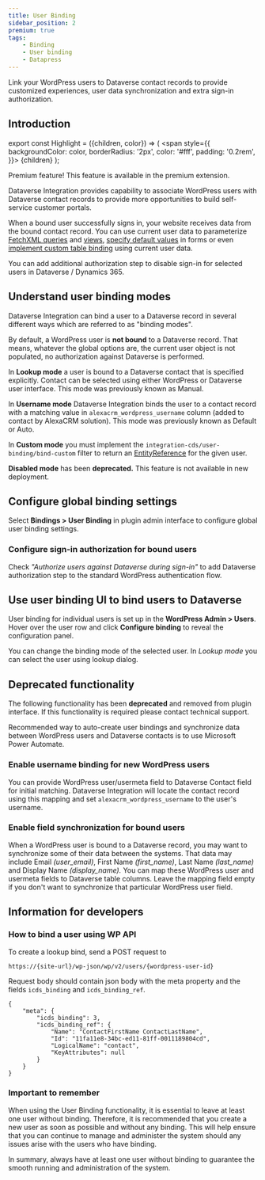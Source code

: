 ```yaml
---
title: User Binding
sidebar_position: 2
premium: true
tags:
    - Binding
    - User binding
    - Datapress
---
```


<p class="lead">Link your WordPress users to Dataverse contact records to provide customized experiences, user data synchronization and extra sign-in authorization.</p>

## Introduction

export const Highlight = ({children, color}) => (
  <span
    style={{
      backgroundColor: color,
      borderRadius: '2px',
      color: '#fff',
      padding: '0.2rem',
    }}>
    {children}
  </span>
);

<Highlight color="#25c2a0">Premium feature! This feature is available in the premium extension.</Highlight>

Dataverse Integration provides capability to associate WordPress users with Dataverse contact records to provide more opportunities to build self-service customer portals.

When a bound user successfully signs in, your website receives data from the bound contact record. You can use current user data to parameterize [FetchXML queries](../fetchxml.md) and [views](../views/#prepare-the-view-for-use), [specify default values](../forms/#default-values) in forms or even [implement custom table binding](./table-binding/#implement-custom-binding) using current user data.

You can add additional authorization step to disable sign-in for selected users in Dataverse / Dynamics 365.

## Understand user binding modes

Dataverse Integration can bind a user to a Dataverse record in several different ways which are referred to as "binding modes".

By default, a WordPress user is **not bound** to a Dataverse record. That means, whatever the global options are, the current user object is not populated, no authorization against Dataverse is performed.

In **Lookup mode** a user is bound to a Dataverse contact that is specified  explicitly. Contact can be selected using either WordPress or Dataverse user interface. This mode was previously known as Manual.

In **Username mode** Dataverse Integration binds the user to a contact record with a matching value in `alexacrm_wordpress_username` column (added to contact by AlexaCRM solution). This mode was previously known as Default or Auto. 

In **Custom mode** you must implement the `integration-cds/user-binding/bind-custom` filter to return an [EntityReference](https://github.com/AlexaCRM/dynamics-webapi-toolkit/blob/master/src/Xrm/EntityReference.php) for the given user. 

**Disabled mode** has been **deprecated.** This feature is not available in new deployment.

## Configure global binding settings

Select **Bindings > User Binding** in plugin admin interface to configure global user binding settings.

### Configure sign-in authorization for bound users

Check *"Authorize users against Dataverse during sign-in"* to add Dataverse authorization step to the standard WordPress authentication flow.

## Use user binding UI to bind users to Dataverse

User binding for individual users is set up in the **WordPress Admin > Users**. Hover over the user row and click **Configure binding** to reveal the configuration panel.

You can change the binding mode of the selected user. In *Lookup mode* you can select the user using lookup dialog.

## Deprecated functionality
The following functionality has been **deprecated** and removed from plugin interface. If this functionality is required please contact technical support.

Recommended way to auto-create user bindings and synchronize data between WordPress users and Dataverse contacts is to use Microsoft Power Automate.

### Enable username binding for new WordPress users

You can provide WordPress user/usermeta field to Dataverse Contact field for initial matching. Dataverse Integration will locate the contact record using this mapping and set `alexacrm_wordpress_username` to the user's username.

### Enable field synchronization for bound users

When a WordPress user is bound to a Dataverse record, you may want to synchronize some of their data between the systems. That data may include Email *(user_email)*, First Name *(first_name)*, Last Name *(last_name)* and Display Name *(display_name).* You can map these WordPress user and usermeta fields to Dataverse table columns. Leave the mapping field empty if you don't want to synchronize that particular WordPress user field.

## Information for developers

### How to bind a user using WP API

To create a lookup bind, send a POST request to

```
https://{site-url}/wp-json/wp/v2/users/{wordpress-user-id}
```

Request body should contain json body with the meta property and the fields `icds_binding` and `icds_binding_ref`.

```
{
    "meta": {
        "icds_binding": 3,
        "icds_binding_ref": {
            "Name": "ContactFirstName ContactLastName",
            "Id": "11fa11e8-34bc-ed11-81ff-0011189804cd",
            "LogicalName": "contact",
            "KeyAttributes": null
        }
    }
}
```

### Important to remember

When using the User Binding functionality, it is essential to leave at least one user without binding. Therefore, it is recommended that you create a new user as soon as possible and without any binding. This will help ensure that you can continue to manage and administer the system should any issues arise with the users who have binding.

In summary, always have at least one user without binding to guarantee the smooth running and administration of the system.
